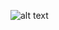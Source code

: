 ![alt text](https://github.com/[OnePunch2002]/[portfolio-website]/screenshorts/[branch]/image.jpg?raw=true)
